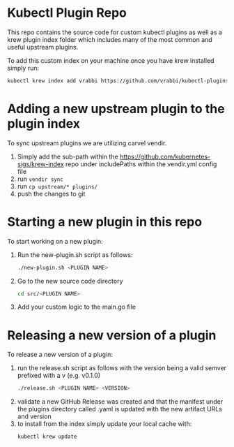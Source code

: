 # Kubectl Plugin Repo
This repo contains the source code for custom kubectl plugins as well as a krew plugin index folder which includes many of the most common and useful upstream plugins.

To add this custom index on your machine once you have krew installed simply run:
```bash
kubectl krew index add vrabbi https://github.com/vrabbi/kubectl-plugins.git
```

# Adding a new upstream plugin to the plugin index
To sync upstream plugins we are utilizing carvel vendir.

1. Simply add the sub-path within the https://github.com/kubernetes-sigs/krew-index repo under includePaths within the vendir.yml config file
2. run `vendir sync`
3. run `cp upstream/* plugins/`
4. push the changes to git

# Starting a new plugin in this repo
To start working on a new plugin:
1. Run the new-plugin.sh script as follows:
   ```bash
   ./new-plugin.sh <PLUGIN NAME>
   ```
2. Go to the new source code directory
   ```bash
   cd src/<PLUGIN NAME>
   ```
3. Add your custom logic to the main.go file

# Releasing a new version of a plugin
To release a new version of a plugin:
1. run the release.sh script as follows with the version being a valid semver prefixed with a v (e.g. v0.1.0)
   ```bash
   ./release.sh <PLUGIN NAME> <VERSION>
   ```
2. validate a new GitHub Release was created and that the manifest under the plugins directory called <PLUGIN NAME>.yaml is updated with the new artifact URLs and version
3. to install from the index simply update your local cache with:
   ```bash
   kubectl krew update
   ```
